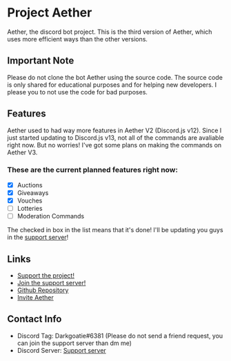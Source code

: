 # Project Aether

Aether, the discord bot project. This is the third version of Aether, which uses more efficient ways than the other versions.

## Important Note

Please do not clone the bot Aether using the source code. The source code is only shared for educational purposes and for helping new developers. I please you to not use the code for bad purposes.

## Features

Aether used to had way more features in Aether V2 (Discord.js v12). Since I just started updating to Discord.js v13, not all of the commands are avaliable right now. But no worries! I've got some plans on making the commands on Aether V3.

### These are the current planned features right now:

- [x] Auctions
- [x] Giveaways
- [x] Vouches
- [ ] Lotteries
- [ ] Moderation Commands

The checked in box in the list means that it's done! I'll be updating you guys in the [support server](https://discord.com/invite/Dn3VJmP3Ba)!

## Links

- [Support the project!](https://aether.vercel.app/donate)
- [Join the support server!](https://discord.com/invite/Vmfe56uMf6)
- [Github Repository](https://github.com/darkgoatie/Aether-3)
- [Invite Aether](https://aether.vercel.app/invite)

## Contact Info

- Discord Tag: Darkgoatie#6381 (Please do not send a friend request, you can join the support server than dm me)
- Discord Server: [Support server](https://discord.com/invite/Vmfe56uMf6)
